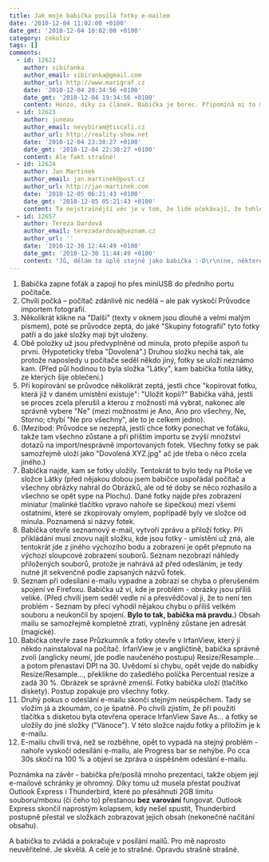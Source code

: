 ```yaml
---
title: Jak moje babička posílá fotky e-mailem
date: '2010-12-04 11:02:00 +0100'
date_gmt: '2010-12-04 10:02:00 +0100'
category: cokoliv
tags: []
comments:
  - id: 12622
    author: sibiřanka
    author_email: sibiranka@gmail.com
    author_url: http://www.marigraf.cz
    date: '2010-12-04 20:34:56 +0100'
    date_gmt: '2010-12-04 19:34:56 +0100'
    content: Honzo, díky za článek. Babička je borec. Připomíná mi to moji matiku - sérií špatných postupů ke správnému výsledku.
  - id: 12623
    author: juneau
    author_email: nevybiram@tiscali.cz
    author_url: http://reality-show.net
    date: '2010-12-04 23:38:27 +0100'
    date_gmt: '2010-12-04 22:38:27 +0100'
    content: Ale fakt strašné!
  - id: 12624
    author: Jan Martinek
    author_email: jan.martinek@post.cz
    author_url: http://jan-martinek.com
    date: '2010-12-05 06:21:43 +0100'
    date_gmt: '2010-12-05 05:21:43 +0100'
    content: Ta nejstrašnější věc je v tom, že lidé očekávají, že tohle je normální způsob, jak s počítačem pracovat. Očekávají tu spoustu kroků, které se jim zdají nesmyslné a zároveň nevyhnutelné, a programy tak složité, že je nikdy nemůžou zvládnout. Ach jo :/
  - id: 12657
    author: Tereza Dardová
    author_email: terezadardova@seznam.cz
    author_url: ''
    date: '2010-12-30 12:44:49 +0100'
    date_gmt: '2010-12-30 11:44:49 +0100'
    content: "Jů, dělám to úplě stejně jako babička :-D\r\n(ne, některé věci umím, ale jiné zase ne - třeba zmenšit si fotky)\r\nJen když mi takhle seznam kvůli velikosti souborů spadne (vím už kolik fotek max můžu poslat, tak je pošlu ve více mailech a nebo pečlivě vybírám :) ), uloží se mi do rozepsaných i text a stačí jen znovu přidat přílohy."
---
```

<ol>
<li>Babička zapne foťák a zapojí ho přes miniUSB do předního portu počítače.</li>
<li>Chvíli počká – počítač zdánlivě nic nedělá – ale pak vyskočí Průvodce importem fotografií.</li>
<li>Několikrát klikne na "Další" (texty v oknem jsou dlouhé a velmi malým písmem), poté se průvodce zeptá, do jaké "Skupiny fotografií" tyto fotky patří a do jaké složky mají být uloženy.</li>
<li>Obě položky už jsou předvyplněné od minula, proto přepíše aspoň tu první. (Hypoteticky třeba "Dovolená".) Druhou složku nechá tak, ale protože naposledy u počítače seděl někdo jiný, fotky se uloží neznámo kam. (Před půl hodinou to byla složka "Látky", kam babička fotila látky, ze kterých šije oblečení.)</li>
<li>Při kopírování se průvodce několikrát zeptá, jestli chce "kopírovat fotku, která již v daném umístění existuje": "Uložit kopii?" Babička váhá, jestli se proces zcela přerušil a kterou z možností má vybrat, nakonec ale správně vybere "Ne" (mezi možnostmi je Ano, Ano pro všechny, Ne, Storno; chybí "Ne pro všechny", ale to je celkem jedno).</li>
<li>(Mezibod: Průvodce se nezeptá, jestli chce fotky ponechat ve foťáku, takže tam všechno zůstane a při příštím importu se zvýší množství dotazů na import/nesprávně importovaných fotek. Všechny fotky se pak samozřejmě uloží jako "Dovolená XYZ.jpg" ač jde třeba o něco zcela jiného.)</li>
<li>Babička najde, kam se fotky uložily. Tentokrát to bylo tedy na Ploše ve složce Látky (před nějakou dobou jsem babičce uspořádal počítač a všechny obrázky nahrál do Obrázků, ale od té doby se něco rozhasilo a všechno se opět sype na Plochu). Dané fotky najde přes zobrazení miniatur (malinké tlačítko vpravo nahoře se šipečkou) mezi všemi ostatními, které se zkopírovaly omylem, popřípadě byly ve složce od minula. Poznamená si názvy fotek.</li>
<li>Babička otevře seznamový e-mail, vytvoří zprávu a přiloží fotky. Při přikládání musí znovu najít složku, kde jsou fotky - umístění už zná, ale tentokrát jde z jiného výchozího bodu a zobrazení je opět přepnuto na výchozí sloupcové zobrazení souborů. Seznam nezobrazí náhledy přiložených souborů, protože je nahrává až před odesláním, je tedy nutné jít sekvenčně podle zapsaných názvů fotek.</li>
<li>Seznam při odesílání e-mailu vypadne a zobrazí se chyba o přerušeném spojení ve Firefoxu. Babička už ví, kde je problém - obrázky jsou příliš veliké. (Před chvílí jsem seděl vedle ní a přesvědčoval ji, že to není ten problém - Seznam by přeci vyhodil nějakou chybu o příliš velkém souboru a neukončil by spojení. <strong>Bylo to tak, babička má pravdu.</strong>) Obsah mailu se samozřejmě kompletně ztratí, vyplněný zůstane jen adresát (magické).</li>
<li>Babička otevře zase Průzkumník a fotky otevře v IrfanView, který jí někdo nainstaloval na počítač. IrfanView je v angličtině, babička správně zvolí (anglicky neumí, jde podle naučeného postupu) Resize/Resample... a potom přenastaví DPI na 30. Uvědomí si chybu, opět vejde do nabídky Resize/Resample..., překlikne do zašedlého políčka Percentual resize a zadá 30 %. Obrázek se správně zmenší. Fotky babička uloží (tlačítko diskety). Postup zopakuje pro všechny fotky.</li>
<li>Druhý pokus o odeslání e-mailu skončí stejným neúspěchem. Tady se vložím já a zkoumám, co je špatně. Po chvíli zjistím, že při použití tlačítka s disketou byla otevřena operace IrfanView Save As... a fotky se uložily do jiné složky ("Vánoce"). V této složce najdu fotky a přiložím je k e-mailu.</li>
<li>E-mailu chvíli trvá, než se rozběhne, opět to vypadá na stejný problém - nahoře vyskočí odesílání e-mailu, ale Progress bar se nehýbe. Po cca 30s skočí na 100 % a objeví se zpráva o úspěšném odeslání e-mailu.</li>
</ol>
<p>Poznámka na závěr - babička pře/posílá mnoho prezentací, takže objem její e-mailové schránky je ohromný. Díky tomu už musela přestat používat Outlook Express i Thunderbird, které po přesáhnutí 2GB limitu souboru/mboxu (či čeho to) přestanou <strong>bez varování</strong> fungovat. Outlook Express skončil naprostým kolapsem, kdy nešel spustit, Thunderbird postupně přestal ve složkách zobrazovat jejich obsah (nekonečné načítání obsahu).</p>
<p>A babička to zvládá a pokračuje v posílání mailů. Pro mě naprosto neuvěřitelné. Je skvělá. A celé je to strašné. Opravdu strašně strašné.</p>
